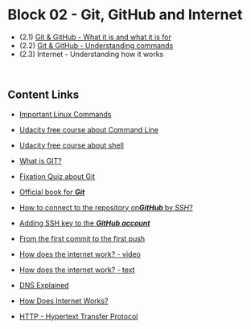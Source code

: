 # Block 02 - Git, GitHub and Internet

- (2.1) [Git & GitHub - What it is and what it is for](https://github.com/LeonarDev/Trybe/tree/main/Exercises/fundamentals/block_02/2.1)
- (2.2) [Git & GitHub - Understanding commands](https://github.com/LeonarDev/Trybe/tree/main/Exercises/fundamentals/block_02/2.2)
- (2.3) Internet - Understanding how it works

<br>

## Content Links

- <a href="https://www.howtogeek.com/412055/37-important-linux-commands-you-should-know/">Important Linux Commands</a>

- <a href="https://www.udacity.com/course/linux-command-line-basics--ud595" target="_blank" rel="noopener noreferrer">Udacity free course about Command Line</a>

- <a href="https://www.udacity.com/course/shell-workshop--ud206" target="_blank" rel="noopener noreferrer">Udacity free course about shell</a>
- <a href="https://www.youtube.com/watch?v=E6fK7-O8Ow0">What is GIT?</a>

- <a href="https://forms.gle/pjdre9Dtv2vGN7aS6">Fixation Quiz about Git</a>

- <a href="https://git-scm.com/book/pt-br/v2">Official book for <strong><em>Git</em></strong></a>

- <a href="https://help.github.com/en/articles/connecting-to-github-with-ssh">How to connect to the repository on<strong><em>GitHub </em></strong>by <em>SSH</em>?</a>

- <a href="https://medium.com/@rgdev/como-adicionar-uma-chave-ssh-na-sua-conta-do-github-linux-e0f19bbc4265">Adding SSH key to the <strong><em>GitHub account</em></strong></a>
- <a href="http://www.devfuria.com.br/git/tutorial-iniciando-git/">From the first commit to the first push</a>
- <a href="https://www.youtube.com/embed/HNQD0qJ0TC4">How does the internet work? - video</a>
- <a href="https://developer.mozilla.org/en-US/docs/Learn/Common_questions/How_does_the_Internet_work">How does the internet work? - text</a>
- <a href="https://www.youtube.com/embed/72snZctFFtA">DNS Explained</a>
- <a href="https://www.youtube.com/embed/ewrBalT_eBM">How Does Internet Works?</a>
- [HTTP - Hypertext Transfer Protocol](https://www.khanacademy.org/computing/computers-and-internet/xcae6f4a7ff015e7d:the-internet/xcae6f4a7ff015e7d:web-protocols/a/hypertext-transfer-protocol-http)
